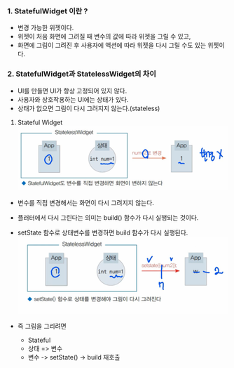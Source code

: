 ### 1. StatefulWidget 이란 ? 
- 변경 가능한 위젯이다.
- 위젯이 처음 화면에 그려질 때 변수의 값에 따라 위젯을 그릴 수 있고, 
- 화면에 그림이 그려진 후 사용자에 액션에 따라 위젯을 다시 그릴 수도 있는 위젯이다.

### 2. StatefulWidget과 StatelessWidget의 차이
- UI를 만들면 UI가 항상 고정되어 있지 않다.
- 사용자와 상호작용하는 UI에는 상태가 있다.
- 상태가 없으면 그림이 다시 그려지지 않는다.(stateless)

1) Stateful Widget
![img.png](img.png)
- 변수를 직접 변경해서는 화면이 다시 그려지지 않는다. 
- 플러터에서 다시 그린다는 의미는 build() 함수가 다시 실행되는 것이다.
- setState 함수로 상태변수를 변경하면 build 함수가 다시 실행된다.
![img_2.png](img_2.png)

- 즉 그림을 그리려면
  - Stateful
  - 상태 => 변수
  - 변수 -> setState() -> build 재호출

